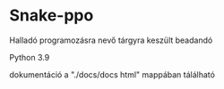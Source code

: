 # Snake-ppo
Halladó programozásra nevő tárgyra keszült beadandó

Python 3.9

dokumentáció a "./docs/docs html" mappában tálálható